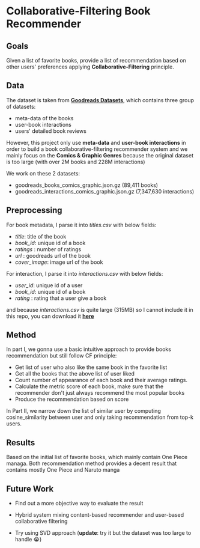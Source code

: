 # Collaborative-Filtering Book Recommender


## Goals

Given a list of favorite books, provide a list of recommendation based on other users' preferences applying **Collaborative-Filtering** principle.

## Data

The dataset is taken from __[Goodreads Datasets](https://sites.google.com/eng.ucsd.edu/ucsdbookgraph/home)__, which contains three group of datasets:
* meta-data of the books
* user-book interactions
* users' detailed book reviews

However, this project only use **meta-data** and **user-book interactions** in order to build a book collaborative-filtering recommender system and we mainly focus on the **Comics & Graphic Genres** because the original dataset is too large (with over 2M books and 228M interactions)

We work on these 2 datasets:
* goodreads_books_comics_graphic.json.gz (89,411 books)
* goodreads_interactions_comics_graphic.json.gz (7,347,630 interactions)

## Preprocessing

For book metadata, I parse it into *titles.csv* with below fields:
* *title*: title of the book
* *book_id*: unique id of a book
* *ratings* : number of ratings 
* *url* : goodreads url of the book
* *cover_image*: image url of the book

For interaction, I parse it into *interactions.csv* with below fields:
* *user_id*: unique id of a user
* *book_id*: unique id of a book
* *rating* : rating that a user give a book

and because *interactions.csv* is quite large (315MB) so I cannot include it in this repo, you can download it __[here](https://drive.google.com/file/d/1fey5xMQkP4k2bbPVpwn0DeQqx5CZpxZM/view?usp=sharing)__

## Method

In part I, we gonna use a basic intuitive approach to provide books recommendation but still follow CF principle:

* Get list of user who also like the same book in the favorite list
* Get all the books that the above list of user liked
* Count number of appearance of each book and their average ratings.
* Calculate the metric score of each book, make sure that the recommender don't just always recommend the most popular books
* Produce the recommendation based on score


In Part II, we narrow down the list of similar user by computing cosine_similarity between user and only taking recommendation from top-k users.

## Results

Based on the initial list of favorite books, which mainly contain One Piece managa. Both recommendation method provides a decent result that contains mostly One Piece and Naruto manga

## Future Work

* Find out a more objective way to evaluate the result

* Hybrid system mixing content-based recommender and user-based collaborative filtering

* Try using SVD approach (**update**: try it but the dataset was too large to handle :sob:)


